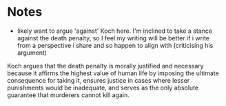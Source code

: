 # Notes
- likely want to argue 'against' Koch here. I'm inclined to take a stance against the death penalty, so I feel my writing will be better if i write from a perspective i share and so happen to align with (criticising his argument)

Koch argues that the death penalty is morally justified and necessary because it affirms the highest value of human life by imposing the ultimate consequence for taking it, ensures justice in cases where lesser punishments would be inadequate, and serves as the only absolute guarantee that murderers cannot kill again.